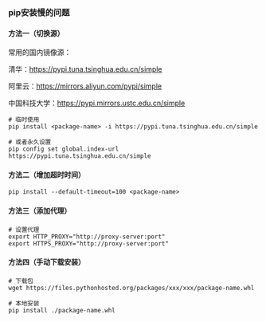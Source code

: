### pip安装慢的问题

#### 方法一（切换源）

常用的国内镜像源：

清华：https://pypi.tuna.tsinghua.edu.cn/simple

阿里云：https://mirrors.aliyun.com/pypi/simple

中国科技大学：https://pypi.mirrors.ustc.edu.cn/simple

```
# 临时使用
pip install <package-name> -i https://pypi.tuna.tsinghua.edu.cn/simple

# 或者永久设置
pip config set global.index-url https://pypi.tuna.tsinghua.edu.cn/simple

```

#### 方法二（增加超时时间）

```
pip install --default-timeout=100 <package-name>
```

#### 方法三（添加代理）

```
# 设置代理
export HTTP_PROXY="http://proxy-server:port"
export HTTPS_PROXY="http://proxy-server:port"
```

#### 方法四（手动下载安装）

```
# 下载包
wget https://files.pythonhosted.org/packages/xxx/xxx/package-name.whl

# 本地安装
pip install ./package-name.whl
```

